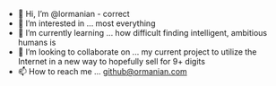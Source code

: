 - 👋 Hi, I’m @lormanian - correct
- 👀 I’m interested in ... most everything
- 🌱 I’m currently learning ... how difficult finding intelligent, ambitious humans is
- 💞️ I’m looking to collaborate on ... my current project to utilize the Internet in a new way to hopefully sell for 9+ digits
- 📫 How to reach me ... github@ormanian.com

<!---
lormanian/lormanian is a ✨ special ✨ repository because its `README.md` (this file) appears on your GitHub profile.
You can click the Preview link to take a look at your changes.
--->
